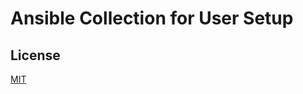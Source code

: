 # Ansible Collection for User Setup

## License

[MIT](https://github.com/dreknix/ansible-collection-user/blob/main/LICENSE)

